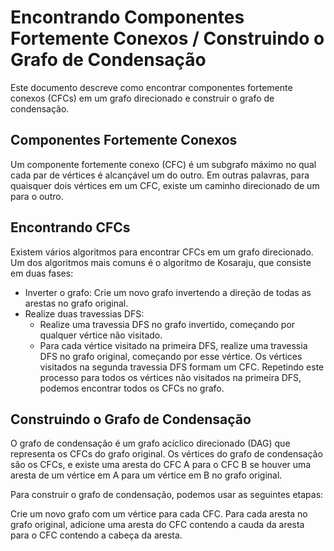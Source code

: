 # Encontrando Componentes Fortemente Conexos / Construindo o Grafo de Condensação
Este documento descreve como encontrar componentes fortemente conexos (CFCs) em um grafo direcionado e construir o grafo de condensação.

## Componentes Fortemente Conexos
Um componente fortemente conexo (CFC) é um subgrafo máximo no qual cada par de vértices é alcançável um do outro. Em outras palavras, para quaisquer dois vértices em um CFC, existe um caminho direcionado de um para o outro.

## Encontrando CFCs
Existem vários algoritmos para encontrar CFCs em um grafo direcionado. Um dos algoritmos mais comuns é o algoritmo de Kosaraju, que consiste em duas fases:

- Inverter o grafo: Crie um novo grafo invertendo a direção de todas as arestas no grafo original.
- Realize duas travessias DFS:
  - Realize uma travessia DFS no grafo invertido, começando por qualquer vértice não visitado.
  - Para cada vértice visitado na primeira DFS, realize uma travessia DFS no grafo original, começando por esse vértice.
Os vértices visitados na segunda travessia DFS formam um CFC. Repetindo este processo para todos os vértices não visitados na primeira DFS, podemos encontrar todos os CFCs no grafo.

## Construindo o Grafo de Condensação
O grafo de condensação é um grafo acíclico direcionado (DAG) que representa os CFCs do grafo original. Os vértices do grafo de condensação são os CFCs, e existe uma aresta do CFC A para o CFC B se houver uma aresta de um vértice em A para um vértice em B no grafo original.

Para construir o grafo de condensação, podemos usar as seguintes etapas:

Crie um novo grafo com um vértice para cada CFC.
Para cada aresta no grafo original, adicione uma aresta do CFC contendo a cauda da aresta para o CFC contendo a cabeça da aresta.